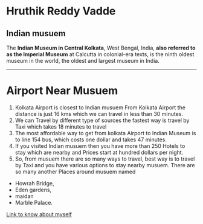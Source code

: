 # Hruthik Reddy Vadde
## Indian musuem 
The **Indian Museum in Central Kolkata**, West Bengal, India, **also referred to as the Imperial Museum** at Calcutta in colonial-era texts, is the ninth oldest museum in the world, the oldest and largest museum in India.
_______________________________________________
# Airport Near Musuem
1. Kolkata Airport is closest to Indian musuem
From Kolkata Airport the distance is just 16 kms which we can travel in less than 30 minutes.
2. We can Travel by different type of sources the fastest way is travel by Taxi which takes 18 minutes to travel
3. The most affordable way to get from kolkata Airport to Indian Museum is to line 154 bus, which costs one dollar and takes 47 minutes.
4. If you visited Indian musuem then you have more than 250 Hotels to stay which are nearby and Prices start at hundred dollars per night.
5. So, from musuem there are so many ways to travel, best way is to travel by Taxi and you have various options to stay nearby musuem.
There are so many another Places around musuem named  
* Howrah Bridge,
* Eden gardens,
* maidan
* Marble Palace. 

[Link to know about myself](AboutME.md)
